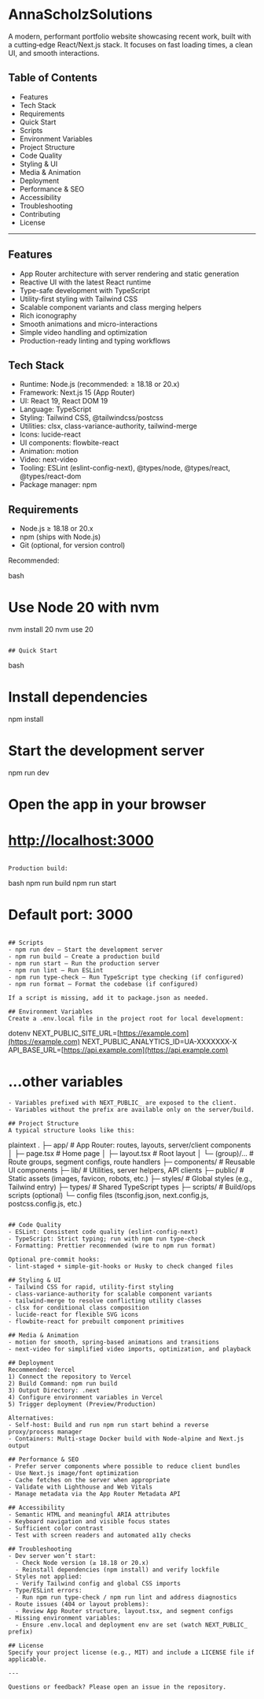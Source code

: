 # AnnaScholzSolutions

A modern, performant portfolio website showcasing recent work, built with a cutting‑edge React/Next.js stack. It focuses on fast loading times, a clean UI, and smooth interactions.

## Table of Contents
- Features
- Tech Stack
- Requirements
- Quick Start
- Scripts
- Environment Variables
- Project Structure
- Code Quality
- Styling & UI
- Media & Animation
- Deployment
- Performance & SEO
- Accessibility
- Troubleshooting
- Contributing
- License

---

## Features
- App Router architecture with server rendering and static generation
- Reactive UI with the latest React runtime
- Type-safe development with TypeScript
- Utility-first styling with Tailwind CSS
- Scalable component variants and class merging helpers
- Rich iconography
- Smooth animations and micro-interactions
- Simple video handling and optimization
- Production-ready linting and typing workflows

## Tech Stack
- Runtime: Node.js (recommended: ≥ 18.18 or 20.x)
- Framework: Next.js 15 (App Router)
- UI: React 19, React DOM 19
- Language: TypeScript
- Styling: Tailwind CSS, @tailwindcss/postcss
- Utilities: clsx, class-variance-authority, tailwind-merge
- Icons: lucide-react
- UI components: flowbite-react
- Animation: motion
- Video: next-video
- Tooling: ESLint (eslint-config-next), @types/node, @types/react, @types/react-dom
- Package manager: npm

## Requirements
- Node.js ≥ 18.18 or 20.x
- npm (ships with Node.js)
- Git (optional, for version control)

Recommended:

bash
# Use Node 20 with nvm
nvm install 20 nvm use 20
``` 

## Quick Start
```
bash
# Install dependencies
npm install
# Start the development server
npm run dev
# Open the app in your browser
# [http://localhost:3000](http://localhost:3000)
``` 

Production build:
```
bash npm run build npm run start
# Default port: 3000
``` 

## Scripts
- npm run dev — Start the development server
- npm run build — Create a production build
- npm run start — Run the production server
- npm run lint — Run ESLint
- npm run type-check — Run TypeScript type checking (if configured)
- npm run format — Format the codebase (if configured)

If a script is missing, add it to package.json as needed.

## Environment Variables
Create a .env.local file in the project root for local development:
```
dotenv NEXT_PUBLIC_SITE_URL=[https://example.com](https://example.com) NEXT_PUBLIC_ANALYTICS_ID=UA-XXXXXXX-X API_BASE_URL=[https://api.example.com](https://api.example.com)
# ...other variables
``` 
- Variables prefixed with NEXT_PUBLIC_ are exposed to the client.
- Variables without the prefix are available only on the server/build.

## Project Structure
A typical structure looks like this:
```
plaintext . ├─ app/ # App Router: routes, layouts, server/client components │ ├─ page.tsx # Home page │ ├─ layout.tsx # Root layout │ └─ (group)/... # Route groups, segment configs, route handlers ├─ components/ # Reusable UI components ├─ lib/ # Utilities, server helpers, API clients ├─ public/ # Static assets (images, favicon, robots, etc.) ├─ styles/ # Global styles (e.g., Tailwind entry) ├─ types/ # Shared TypeScript types ├─ scripts/ # Build/ops scripts (optional) └─ config files (tsconfig.json, next.config.js, postcss.config.js, etc.)
``` 

## Code Quality
- ESLint: Consistent code quality (eslint-config-next)
- TypeScript: Strict typing; run with npm run type-check
- Formatting: Prettier recommended (wire to npm run format)

Optional pre-commit hooks:
- lint-staged + simple-git-hooks or Husky to check changed files

## Styling & UI
- Tailwind CSS for rapid, utility-first styling
- class-variance-authority for scalable component variants
- tailwind-merge to resolve conflicting utility classes
- clsx for conditional class composition
- lucide-react for flexible SVG icons
- flowbite-react for prebuilt component primitives

## Media & Animation
- motion for smooth, spring-based animations and transitions
- next-video for simplified video imports, optimization, and playback

## Deployment
Recommended: Vercel
1) Connect the repository to Vercel
2) Build Command: npm run build
3) Output Directory: .next
4) Configure environment variables in Vercel
5) Trigger deployment (Preview/Production)

Alternatives:
- Self-host: Build and run npm run start behind a reverse proxy/process manager
- Containers: Multi-stage Docker build with Node-alpine and Next.js output

## Performance & SEO
- Prefer server components where possible to reduce client bundles
- Use Next.js image/font optimization
- Cache fetches on the server when appropriate
- Validate with Lighthouse and Web Vitals
- Manage metadata via the App Router Metadata API

## Accessibility
- Semantic HTML and meaningful ARIA attributes
- Keyboard navigation and visible focus states
- Sufficient color contrast
- Test with screen readers and automated a11y checks

## Troubleshooting
- Dev server won’t start:
  - Check Node version (≥ 18.18 or 20.x)
  - Reinstall dependencies (npm install) and verify lockfile
- Styles not applied:
  - Verify Tailwind config and global CSS imports
- Type/ESLint errors:
  - Run npm run type-check / npm run lint and address diagnostics
- Route issues (404 or layout problems):
  - Review App Router structure, layout.tsx, and segment configs
- Missing environment variables:
  - Ensure .env.local and deployment env are set (watch NEXT_PUBLIC_ prefix)

## License
Specify your project license (e.g., MIT) and include a LICENSE file if applicable.

---

Questions or feedback? Please open an issue in the repository.
```
